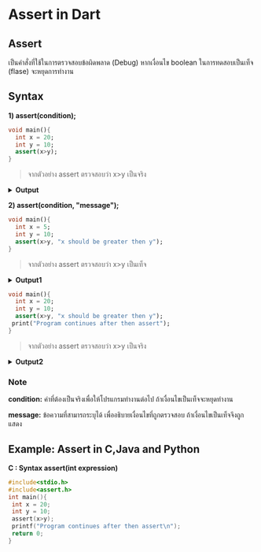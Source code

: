 # Assert in Dart
## Assert
เป็นคำสั่งที่ใช้ในการตรวจสอบข้อผิดพลาด (Debug) หากเงื่อนไข boolean ในการทดสอบเป็นเท็จ (flase) จะหยุดการทำงาน
## Syntax
  **1) assert(condition);**
  
  ```dart
  void main(){
    int x = 20;
    int y = 10;
    assert(x>y);
  }
```

>จากตัวอย่าง assert ตรวจสอบว่า x>y เป็นจริง

<details>
  <summary><strong>Output</strong></summary>
  <pre><code>Uncaught Error: Assertion failed</code></pre>
</details>

**2) assert(condition, "message");**

```dart
void main(){
  int x = 5;
  int y = 10;
  assert(x>y, "x should be greater then y");
}
```

>จากตัวอย่าง assert ตรวจสอบว่า x>y เป็นเท็จ

<details>
  <summary><strong>Output1</strong></summary>
  <pre><code>Uncaught Error: Assertion failed: "x should be greater then y"</code></pre>
</details>

```dart
void main(){
  int x = 20;
  int y = 10;
  assert(x>y, "x should be greater then y");
 print("Program continues after then assert");
}
```

>จากตัวอย่าง assert ตรวจสอบว่า x>y เป็นจริง

<details>
  <summary><strong>Output2</strong></summary>
  <pre><code>Program continues after then assert</code></pre>
</details>

### Note

**condition:** ค่าที่ต้องเป็นจริงเพื่อให้โปรแกรมทำงานต่อไป ถ้าเงื่อนไขเป็นเท็จจะหยุดทำงาน

**message:** ข้อความที่สามารถระบุได้ เพื่ออธิบายเงื่อนไขที่ถูกตรวจสอบ ถ้าเงื่อนไขเป็นเท็จจึงถูกแสดง

## Example: Assert in C,Java and Python

**C : Syntax assert(int expression)**

```c
#include<stdio.h>
#include<assert.h>
int main(){
 int x = 20;
 int y = 10;
 assert(x>y);
 printf("Program continues after then assert\n");
 return 0;
}
```


















